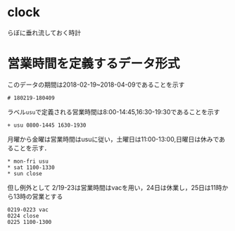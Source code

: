 # clock
らぼに垂れ流しておく時計

# 営業時間を定義するデータ形式

このデータの期間は2018-02-19~2018-04-09であることを示す
```
# 180219-180409
```

ラベル`usu`で定義される営業時間は8:00-14:45,16:30-19:30であることを示す
```
+ usu 0800-1445 1630-1930
```

月曜から金曜は営業時間はusuに従い，土曜日は11:00-13:00,日曜日は休みであることを示す．
```
* mon-fri usu
* sat 1100-1330
* sun close
```

但し例外として
2/19-23は営業時間はvacを用い，24日は休業し，25日は11時から13時の営業とする
```
0219-0223 vac
0224 close
0225 1100-1300
```